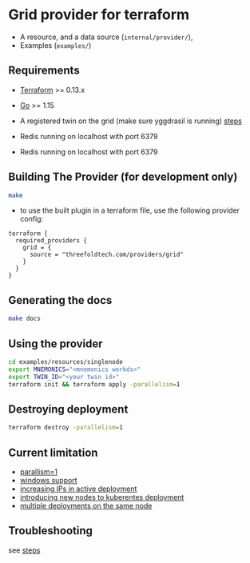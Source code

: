 # Grid provider for terraform
 - A resource, and a data source (`internal/provider/`),
 - Examples (`examples/`) 
## Requirements

-	[Terraform](https://www.terraform.io/downloads.html) >= 0.13.x
-	[Go](https://golang.org/doc/install) >= 1.15
-   A registered twin on the grid (make sure yggdrasil is running) [steps](https://github.com/threefoldtech/TFGRID/blob/development/wiki/tfgrid_substrate/substrate/grid_substrate_getting_started.md)
-   Redis running on localhost with port 6379

-   Redis running on localhost with port 6379

## Building The Provider (for development only)

```bash
make
```

- to use the built plugin in a terraform file, use the following provider config:
```
terraform {
  required_providers {
    grid = {
      source = "threefoldtech.com/providers/grid"
    }
  }
}
```
## Generating the docs
```bash
make docs
```

## Using the provider
```bash
cd examples/resources/singlenode
export MNEMONICS="<mnemonics workds>"
export TWIN_ID="<your twin id>"
terraform init && terraform apply -parallelism=1
```
## Destroying deployment
```bash
terraform destroy -parallelism=1
```
## Current limitation

- [parallism=1](https://github.com/threefoldtech/terraform-provider-grid/issues/12)
- [windows  support](https://github.com/threefoldtech/terraform-provider-grid/issues/9)
- [increasing IPs in active deployment](https://github.com/threefoldtech/terraform-provider-grid/issues/15)
- [introducing new nodes to kuberentes deployment](https://github.com/threefoldtech/terraform-provider-grid/issues/13)
- [multiple deployments on the same node](https://github.com/threefoldtech/terraform-provider-grid/issues/11)

## Troubleshooting

see [steps](https://github.com/threefoldtech/terraform-provider-grid/blob/development/TROUBLESHOOTING.md)
